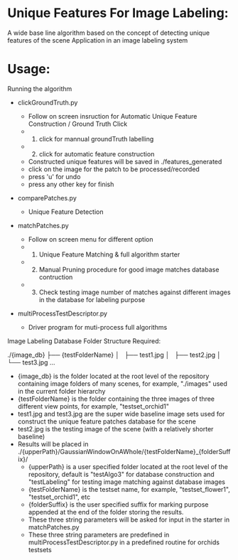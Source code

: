 # Unique Features For Image Labeling:
A wide base line algorithm based on the concept of detecting unique features of the scene
Application in an image labeling system

# Usage:
Running the algorithm

- clickGroundTruth.py

  - Follow on screen insruction for Automatic Unique Feature Construction / Ground Truth Click
  - 1. click for mannual groundTruth labelling
  - 2. click for automatic feature construction
  - Constructed unique features will be saved in ./features_generated
  - click on the image for the patch to be processed/recorded
  - press 'u' for undo
  - press any other key for finish

- comparePatches.py
  - Unique Feature Detection

- matchPatches.py
  - Follow on screen menu for different option
  - 1. Unique Feature Matching & full algorithm starter
  - 2. Manual Pruning procedure for good image matches database contruction
  - 3. Check testing image number of matches against different images in the database for labeling purpose

- multiProcessTestDescriptor.py
  - Driver program for muti-process full algorithms

Image Labeling Database Folder Structure Required:

./{image_db}
├── {testFolderName}
│   ├── test1.jpg
│   ├── test2.jpg
│   └── test3.jpg
...

- {image_db} is the folder located at the root level of the repository containing image folders of many scenes, for example, "./images" used in the current folder hierarchy
- {testFolderName} is the folder containing the three images of three different view points, for example, "testset_orchid1"
- test1.jpg and test3.jpg are the super wide baseline image sets used for construct the unique feature patches database for the scene
- test2.jpg is the testing image of the scene (with a relatively shorter baseline)
- Results will be placed in ./{upperPath}/GaussianWindowOnAWhole/{testFolderName}_{folderSuffix}/
  - {upperPath} is a user specified folder located at the root level of the repository, default is "testAlgo3" for database construction and "testLabeling" for testing image matching against database images
  - {testFolderName} is the testset name, for example, "testset_flower1", "testset_orchid1", etc
  - {folderSuffix} is the user specified suffix for marking purpose appended at the end of the folder storing the results.
  - These three string parameters will be asked for input in the starter in matchPatches.py
  - These three string parameters are predefined in multiProcessTestDescriptor.py in a predefined routine for orchids testsets
